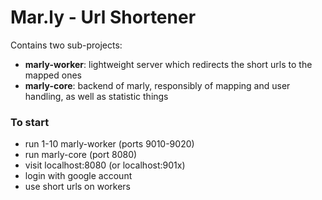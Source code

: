 # Mar.ly - Url Shortener

Contains two sub-projects:

- **marly-worker**: lightweight server which redirects the short urls to the mapped ones
- **marly-core**: backend of marly, responsibly of mapping and user handling, as well as statistic things

### To start
- run 1-10 marly-worker (ports 9010-9020)
- run marly-core (port 8080)
- visit localhost:8080 (or localhost:901x)
- login with google account
- use short urls on workers 
